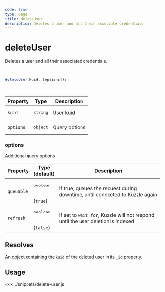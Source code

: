 ```yaml
---
code: true
type: page
title: deleteUser
description: Deletes a user and all their associate credentials
---
```


# deleteUser

Deletes a user and all their associated credentials.

<br />

```js
deleteUser(kuid, [options]);
```

<br />

| Property | Type | Description |
| --- | --- | --- |
| `kuid` | <pre>string</pre> | User [kuid](/core/2/guides/main-concepts/authentication#kuzzle-user-identifier-kuid) |
| `options` | <pre>object</pre> | Query options |

### options

Additional query options

| Property | Type<br />(default) | Description |
| --- | --- | --- |
| `queuable` | <pre>boolean</pre><br />(`true`) | If true, queues the request during downtime, until connected to Kuzzle again |
| `refresh` | <pre>boolean</pre><br />(`false`) | If set to `wait_for`, Kuzzle will not respond until the user deletion is indexed |

## Resolves

An object containing the `kuid` of the deleted user in its `_id` property.

## Usage

<<< ./snippets/delete-user.js
